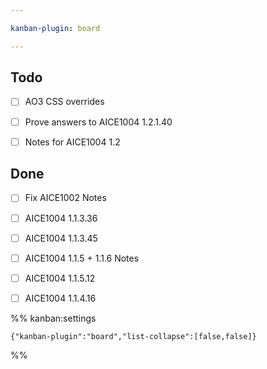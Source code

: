 ```yaml
---

kanban-plugin: board

---
```


## Todo

- [ ] AO3 CSS overrides
- [ ] Prove answers to AICE1004 1.2.1.40
- [ ] Notes for AICE1004 1.2


## Done

- [ ] Fix AICE1002 Notes
- [ ] AICE1004 1.1.3.36
- [ ] AICE1004 1.1.3.45
- [ ] AICE1004 1.1.5 + 1.1.6 Notes
- [ ] AICE1004 1.1.5.12
- [ ] AICE1004 1.1.4.16




%% kanban:settings
```
{"kanban-plugin":"board","list-collapse":[false,false]}
```
%%